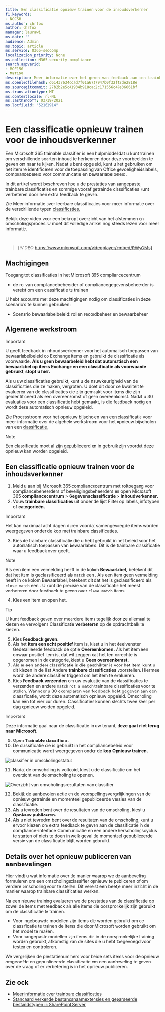 ```yaml
---
title: Een classificatie opnieuw trainen voor de inhoudsverkenner
f1.keywords:
- NOCSH
ms.author: chrfox
author: chrfox
manager: laurawi
ms.date: ''
audience: Admin
ms.topic: article
ms.service: O365-seccomp
localization_priority: None
ms.collection: M365-security-compliance
search.appverid:
- MOE150
- MET150
description: Meer informatie over het geven van feedback aan een trainbare classificatie in Inhoudsverkenner.
ms.openlocfilehash: d61437634dcad7f01a6737947b0f32f42de2818e
ms.sourcegitcommit: 27b2b2e5c41934b918cac2c171556c45e36661bf
ms.translationtype: MT
ms.contentlocale: nl-NL
ms.lasthandoff: 03/19/2021
ms.locfileid: "52161914"
---
```

# <a name="how-to-retrain-a-classifier-in-content-explorer"></a>Een classificatie opnieuw trainen voor de inhoudsverkenner

Een Microsoft 365 trainable classifier is een hulpmiddel dat u kunt trainen om verschillende soorten inhoud te herkennen door deze voorbeelden te geven om naar te kijken. Nadat u bent opgeleid, kunt u het gebruiken om het item te identificeren voor de toepassing van Office gevoeligheidslabels, compliancebeleid voor communicatie en bewaarlabelbeleid.

In dit artikel wordt beschreven hoe u de prestaties van aangepaste, trainbare classificaties en sommige vooraf getrainde classificaties kunt verbeteren door hen extra feedback te geven.

Zie Meer informatie over leerbare classificaties voor meer informatie over de verschillende typen [classificaties.](classifier-learn-about.md)

Bekijk deze video voor een beknopt overzicht van het afstemmen en omscholingsproces. U moet dit volledige artikel nog steeds lezen voor meer informatie.

</br>

> [!VIDEO https://www.microsoft.com/videoplayer/embed/RWyGMs]


## <a name="permissions"></a>Machtigingen

Toegang tot classificaties in het Microsoft 365 compliancecentrum:

- de rol van compliancebeheerder of compliancegegevensbeheerder is vereist om een classificatie te trainen

U hebt accounts met deze machtigingen nodig om classificaties in deze scenario's te kunnen gebruiken:

- Scenario bewaarlabelbeleid: rollen recordbeheer en bewaarbeheer 

## <a name="overall-workflow"></a>Algemene werkstroom

> [!IMPORTANT]
> U geeft feedback in inhoudsverkenner voor het automatisch toepassen van bewaarlabelbeleid op Exchange items en gebruikt de classificatie als voorwaarde. **Als u geen bewaarbeleid hebt dat automatisch een bewaarlabel op items Exchange en een classificatie als voorwaarde gebruikt, stopt u hier.**

Als u uw classificaties gebruikt, kunt u de nauwkeurigheid van de classificaties die ze maken, vergroten. U doet dit door de kwaliteit te evalueren van de classificaties die zijn gemaakt voor items die zijn geïdentificeerd als een overeenkomst of geen overeenkomst. Nadat u 30 evaluaties voor een classificatie hebt gemaakt, is die feedback nodig en wordt deze automatisch opnieuw opgeleid.

Zie Processtroom voor het opnieuw bijscholen van een classificatie voor meer informatie over de algehele werkstroom voor het opnieuw bijscholen van een [classificatie.](classifier-learn-about.md#retraining-classifiers)

> [!NOTE]
> Een classificatie moet al zijn gepubliceerd en in gebruik zijn voordat deze opnieuw kan worden opgeleid.

## <a name="how-to-retrain-a-classifier-in-content-explorer"></a>Een classificatie opnieuw trainen voor de inhoudsverkenner

1. Meld u aan bij Microsoft 365 compliancecentrum met roltoegang voor compliancebeheerders of beveiligingsbeheerders en open Microsoft 365 **compliancecentrum**  >  **Gegevensclassificatie**  >  **Inhoudverkenner.** 
2. Vouw **trainbare classificaties** uit onder de lijst Filter op labels, infotypen of **categorieën.**

> [!IMPORTANT]
> Het kan maximaal acht dagen duren voordat samengevoegde items worden weergegeven onder de kop met trainbare classificaties.

3. Kies de trainbare classificatie die u hebt gebruikt in het beleid voor het automatisch toepassen van bewaarlabels. Dit is de trainbare classificatie waar u feedback over geeft.

> [!NOTE]
> Als een item een vermelding heeft in de kolom **Bewaarlabel,** betekent dit dat het item is geclassificeerd als `match` een .  Als een item geen vermelding heeft  in de kolom Bewaarlabel, betekent dit dat het is geclassificeerd als `close match` een . U kunt de precisie van de classificatie het meest verbeteren door feedback te geven over `close match` items. 

4. Kies een item en open het.
 
 > [!TIP]
> U kunt feedback geven over meerdere items tegelijk door ze allemaal te kiezen en vervolgens Classificatie **verbeteren** op de opdrachtbalk te kiezen.

5. Kies **Feedback geven.**
6. Als het **item een echt positief** item is, kiest u in het deelvenster Gedetailleerde feedback de optie **Overeenkomen.**  Als het item een onwaar positief item is, dat wil zeggen dat het ten onrechte is opgenomen in de categorie, kiest u **Geen overeenkomst.**
7. Als er een andere classificatie is die geschikter is voor het item, kunt u dit kiezen in de lijst Andere **trainbare classificaties** voorstellen. Hiermee wordt de andere classifier triggerd om het item te evalueren.
8. Kies **Feedback verzenden** om uw evaluatie van de classificaties te verzenden en andere `match` `not a match` trainbare classificaties voor te stellen. Wanneer u 30 exemplaren van feedback hebt gegeven aan een classificatie, wordt deze automatisch opnieuw opgeleid. Omscholing kan één tot vier uur duren. Classificaties kunnen slechts twee keer per dag opnieuw worden opgeleid.

> [!IMPORTANT]
> Deze informatie gaat naar de classificatie in uw tenant, **deze gaat niet terug naar Microsoft.**

9. Open **Trainable classifiers**.
10. De classificatie die is gebruikt in het compliancebeleid voor communicatie wordt weergegeven onder de **kop Opnieuw trainen.**

![classifier in omscholingsstatus](../media/classifier-retraining.png)

11. Nadat de omscholing is voltooid, kiest u de classificatie om het overzicht van de omscholing te openen.

![Overzicht van omscholingsresultaten van classifier](../media/classifier-retraining-overview.png)

12. Bekijk de aanbevolen actie en de voorspellingsvergelijkingen van de opnieuw getrainde en momenteel gepubliceerde versies van de classificatie.
13. Als u tevreden bent over de resultaten van de omscholing, kiest u **Opnieuw publiceren.**
14. Als u niet tevreden bent over de resultaten van de omscholing, kunt u ervoor kiezen om extra feedback te geven aan de classificatie in de compliance-interface Communicatie en een andere herscholingscyclus te starten of niets te doen in welk geval de momenteel gepubliceerde versie van de classificatie blijft worden gebruikt. 

## <a name="details-on-republishing-recommendations"></a>Details over het opnieuw publiceren van aanbevelingen

Hier vindt u wat informatie over de manier waarop we de aanbeveling formuleren om een omscholingsclassifier opnieuw te publiceren of om verdere omscholing voor te stellen. Dit vereist een beetje meer inzicht in de manier waarop trainbare classificaties werken.

Na een nieuwe training evalueren we de prestaties van de classificatie op zowel de items met feedback als alle items die oorspronkelijk zijn gebruikt om de classificatie te trainen. 

- Voor ingebouwde modellen zijn items die worden gebruikt om de classificatie te trainen de items die door Microsoft worden gebruikt om het model te maken.
- Voor aangepaste modellen zijn items die in de oorspronkelijke training worden gebruikt, afkomstig van de sites die u hebt toegevoegd voor testen en controleren.

We vergelijken de prestatienummers voor beide sets items voor de opnieuw omgeoefde en gepubliceerde classificatie om een aanbeveling te geven over de vraag of er verbetering is in het opnieuw publiceren. 

## <a name="see-also"></a>Zie ook

- [Meer informatie over trainbare classificaties](classifier-learn-about.md)
- [Standaard verkende bestandsnaamextensies en geparseerde bestandstypen in SharePoint Server](/sharepoint/technical-reference/default-crawled-file-name-extensions-and-parsed-file-types)
